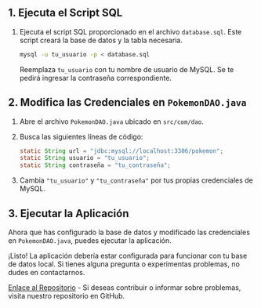 ## 1. Ejecuta el Script SQL

1. Ejecuta el script SQL proporcionado en el archivo `database.sql`. Este script creará la base de datos y la tabla necesaria.

   ```bash
   mysql -u tu_usuario -p < database.sql
   ```

   Reemplaza `tu_usuario` con tu nombre de usuario de MySQL. Se te pedirá ingresar la contraseña correspondiente.

## 2. Modifica las Credenciales en `PokemonDAO.java`

1. Abre el archivo `PokemonDAO.java` ubicado en `src/com/dao`.

2. Busca las siguientes líneas de código:

   ```java
   static String url = "jdbc:mysql://localhost:3306/pokemon";
   static String usuario = "tu_usuario";
   static String contraseña = "tu_contraseña";
   ```

3. Cambia `"tu_usuario"` y `"tu_contraseña"` por tus propias credenciales de MySQL.

## 3. Ejecutar la Aplicación

Ahora que has configurado la base de datos y modificado las credenciales en `PokemonDAO.java`, puedes ejecutar la aplicación.

¡Listo! La aplicación debería estar configurada para funcionar con tu base de datos local. Si tienes alguna pregunta o experimentas problemas, no dudes en contactarnos.

[Enlace al Repositorio](https://github.com/tu_usuario/tu_proyecto) - Si deseas contribuir o informar sobre problemas, visita nuestro repositorio en GitHub.
